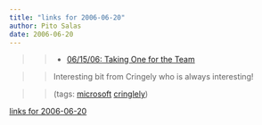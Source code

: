 ```yaml
---
title: "links for 2006-06-20"
author: Pito Salas
date: 2006-06-20
---
```



>>

>>   * [06/15/06: Taking One for the
Team](<http://www.pbs.org/cringely/rss1/redir/cringely/pulpit/pulpit20060615.html>)

>>

>> Interesting bit from Cringely who is always interesting!

>>

>> (tags: [microsoft](<http://del.icio.us/pitosalas/microsoft>)
[cringlely](<http://del.icio.us/pitosalas/cringlely>))

>>

>>


[links for 2006-06-20](None)

